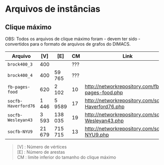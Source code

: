 # Arquivos de instâncias

## Clique máximo

OBS: Todos os arquivos de clique máximo foram - devem ter sido - convertidos para o formato
de arquivos de grafos do DIMACS.

Arquivo            |   [V]  |   [E]   | CM | Link
-------------------|--------|---------|-----|---
`brock400_3`       |    400 |         | ??? | 
`brock400_4`       |    400 |  59 765 | ??? | 
`fb-pages-food`    |    620 |   2 102 |  10 | http://networkrepository.com/fb-pages-food.php
`socfb-Haverford76`|  1 446 |  5 9589 |  17 | http://networkrepository.com/socfb-Haverford76.php
`socfb-Wesleyan43` |  3 593 | 138 035 |  19 | http://networkrepository.com/socfb-Wesleyan43.php
`socfb-NYU9`       | 21 679 | 715 715 |  13 | http://networkrepository.com/socfb-NYU9.php

> [V]   : Número de vértices <br>
> [E]   : Número de arestas <br>
> CM    : limite inferior do tamanho do clique máximo
